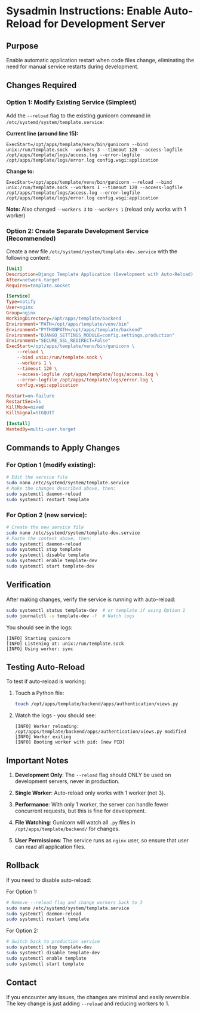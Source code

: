 # Sysadmin Instructions: Enable Auto-Reload for Development Server

## Purpose
Enable automatic application restart when code files change, eliminating the need for manual service restarts during development.

## Changes Required

### Option 1: Modify Existing Service (Simplest)
Add the `--reload` flag to the existing gunicorn command in `/etc/systemd/system/template.service`:

**Current line (around line 15):**
```
ExecStart=/opt/apps/template/venv/bin/gunicorn --bind unix:/run/template.sock --workers 3 --timeout 120 --access-logfile /opt/apps/template/logs/access.log --error-logfile /opt/apps/template/logs/error.log config.wsgi:application
```

**Change to:**
```
ExecStart=/opt/apps/template/venv/bin/gunicorn --reload --bind unix:/run/template.sock --workers 1 --timeout 120 --access-logfile /opt/apps/template/logs/access.log --error-logfile /opt/apps/template/logs/error.log config.wsgi:application
```

**Note:** Also changed `--workers 3` to `--workers 1` (reload only works with 1 worker)

### Option 2: Create Separate Development Service (Recommended)
Create a new file `/etc/systemd/system/template-dev.service` with the following content:

```ini
[Unit]
Description=Django Template Application (Development with Auto-Reload)
After=network.target
Requires=template.socket

[Service]
Type=notify
User=nginx
Group=nginx
WorkingDirectory=/opt/apps/template/backend
Environment="PATH=/opt/apps/template/venv/bin"
Environment="PYTHONPATH=/opt/apps/template/backend"
Environment="DJANGO_SETTINGS_MODULE=config.settings.production"
Environment="SECURE_SSL_REDIRECT=False"
ExecStart=/opt/apps/template/venv/bin/gunicorn \
    --reload \
    --bind unix:/run/template.sock \
    --workers 1 \
    --timeout 120 \
    --access-logfile /opt/apps/template/logs/access.log \
    --error-logfile /opt/apps/template/logs/error.log \
    config.wsgi:application

Restart=on-failure
RestartSec=5s
KillMode=mixed
KillSignal=SIGQUIT

[Install]
WantedBy=multi-user.target
```

## Commands to Apply Changes

### For Option 1 (modify existing):
```bash
# Edit the service file
sudo nano /etc/systemd/system/template.service
# Make the changes described above, then:
sudo systemctl daemon-reload
sudo systemctl restart template
```

### For Option 2 (new service):
```bash
# Create the new service file
sudo nano /etc/systemd/system/template-dev.service
# Paste the content above, then:
sudo systemctl daemon-reload
sudo systemctl stop template
sudo systemctl disable template
sudo systemctl enable template-dev
sudo systemctl start template-dev
```

## Verification
After making changes, verify the service is running with auto-reload:

```bash
sudo systemctl status template-dev  # or template if using Option 1
sudo journalctl -u template-dev -f  # Watch logs
```

You should see in the logs:
```
[INFO] Starting gunicorn
[INFO] Listening at: unix:/run/template.sock
[INFO] Using worker: sync
```

## Testing Auto-Reload
To test if auto-reload is working:

1. Touch a Python file:
   ```bash
   touch /opt/apps/template/backend/apps/authentication/views.py
   ```

2. Watch the logs - you should see:
   ```
   [INFO] Worker reloading: /opt/apps/template/backend/apps/authentication/views.py modified
   [INFO] Worker exiting
   [INFO] Booting worker with pid: [new PID]
   ```

## Important Notes

1. **Development Only**: The `--reload` flag should ONLY be used on development servers, never in production.

2. **Single Worker**: Auto-reload only works with 1 worker (not 3).

3. **Performance**: With only 1 worker, the server can handle fewer concurrent requests, but this is fine for development.

4. **File Watching**: Gunicorn will watch all `.py` files in `/opt/apps/template/backend/` for changes.

5. **User Permissions**: The service runs as `nginx` user, so ensure that user can read all application files.

## Rollback
If you need to disable auto-reload:

For Option 1:
```bash
# Remove --reload flag and change workers back to 3
sudo nano /etc/systemd/system/template.service
sudo systemctl daemon-reload
sudo systemctl restart template
```

For Option 2:
```bash
# Switch back to production service
sudo systemctl stop template-dev
sudo systemctl disable template-dev
sudo systemctl enable template
sudo systemctl start template
```

## Contact
If you encounter any issues, the changes are minimal and easily reversible. The key change is just adding `--reload` and reducing workers to 1.
